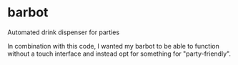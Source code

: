 # barbot
Automated drink dispenser for parties

In combination with this code, I wanted my barbot to be able to function without a touch interface and instead 
opt for something for "party-friendly".
